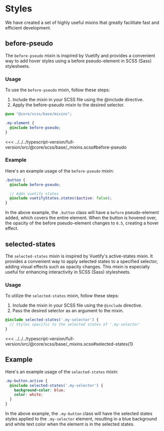 # Styles

We have created a set of highly useful mixins that greatly facilitate fast and efficient development.

## before-pseudo

The `before-pseudo` mixin is inspired by Vuetify and provides a convenient way to add hover styles using a before pseudo-element in SCSS (Sass) stylesheets.

### Usage

To use the `before-pseudo` mixin, follow these steps:

  1. Include the mixin in your SCSS file using the @include directive.
  2. Apply the before-pseudo mixin to the desired selector.

```scss
@use "@core/scss/base/mixins";

.my-element {
  @include before-pseudo;
}
```

<<< ../../../typescript-version/full-version/src/@core/scss/base/_mixins.scss#before-pseudo

### Example

Here's an example usage of the `before-pseudo` mixin:

```scss
.button {
  @include before-pseudo;

  // Adds vuetify states
  @include vuetifyStates.states($active: false);
}
```

In the above example, the `.button` class will have a `before` pseudo-element added, which covers the entire element. When the button is hovered over, the opacity of the before pseudo-element changes to `0.5`, creating a hover effect.

## selected-states

The `selected-states` mixin is inspired by Vuetify's active-states mixin. It provides a convenient way to apply selected states to a specified selector, adding visual effects such as opacity changes. This mixin is especially useful for enhancing interactivity in SCSS (Sass) stylesheets.

### Usage

To utilize the `selected-states` mixin, follow these steps:

   1. Include the mixin in your SCSS file using the `@include` directive.
   2. Pass the desired selector as an argument to the mixin.

  ```scss
  @include selected-states('.my-selector') {
    // Styles specific to the selected states of '.my-selector'
  } 
  ```

  <<< ../../../typescript-version/full-version/src/@core/scss/base/_mixins.scss#selected-states{1}

## Example

Here's an example usage of the `selected-states` mixin:

```scss
.my-button.active {
  @include selected-states('.my-selector') {
    background-color: blue;
    color: white;
  }
}
```

In the above example, the `.my-button` class will have the selected states styles applied to the `.my-selector` element, resulting in a blue background and white text color when the element is in the selected states.
